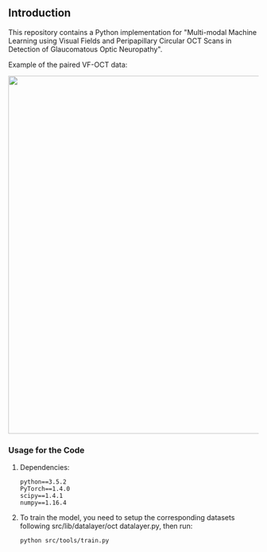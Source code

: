 ## Introduction
This repository contains a Python implementation for "Multi-modal Machine Learning using Visual Fields and Peripapillary Circular OCT Scans in Detection of Glaucomatous Optic Neuropathy".

Example of the paired VF-OCT data:
<p align="center">
   <img src="https://user-images.githubusercontent.com/57675424/116193054-54204780-a761-11eb-86b6-01c7efc9c35a.png"  width="720"/>
</p>

### Usage for the Code
1. Dependencies:
   ```shell
   python==3.5.2
   PyTorch==1.4.0
   scipy==1.4.1
   numpy==1.16.4
   ```
   
2. To train the model, you need to setup the corresponding datasets following src/lib/datalayer/oct datalayer.py, then run:
   ```shell
   python src/tools/train.py
   ```
